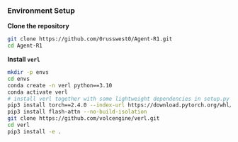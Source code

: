 ### Environment Setup

**Clone the repository**
```bash
git clone https://github.com/0russwest0/Agent-R1.git
cd Agent-R1
```

**Install `verl`**
```bash
mkdir -p envs
cd envs
conda create -n verl python==3.10
conda activate verl
# install verl together with some lightweight dependencies in setup.py
pip3 install torch==2.4.0 --index-url https://download.pytorch.org/whl/cu124
pip3 install flash-attn --no-build-isolation
git clone https://github.com/volcengine/verl.git
cd verl
pip3 install -e .
```